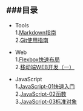 ###目录
---
- Tools  
1.[Markdown指南](./Tools/Markdown使用指南.png)  
2.[Git使用指南](./Tools/Git使用指南.png)  

- Web  
1.[Flexbox快速布局](./Web/Flexbox快速布局.png)  
2.[移动端WEB开发（一）](./Web/移动端WEB开发（一）.png)  

- JavaScript  
1.[JavaScript-01快速入门](./JavaScript/JavaScript-01快速入门.png)  
2.[JavaScript-02函数](./JavaScript/JavaScript-02函数.png)  
3.[JavaScript-03标准对象](./JavaScript/JavaScript-03标准对象.png)